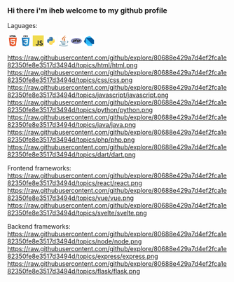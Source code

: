 ### Hi there i'm iheb welcome to my github profile 

Laguages:

<div style='display: inline'>
  <img src='https://raw.githubusercontent.com/github/explore/80688e429a7d4ef2fca1e82350fe8e3517d3494d/topics/html/html.png' width='25' />
  <img src='https://raw.githubusercontent.com/github/explore/80688e429a7d4ef2fca1e82350fe8e3517d3494d/topics/css/css.png' width='25' />
  <img src='https://raw.githubusercontent.com/github/explore/80688e429a7d4ef2fca1e82350fe8e3517d3494d/topics/javascript/javascript.png' width='25' />
  <img src='https://raw.githubusercontent.com/github/explore/80688e429a7d4ef2fca1e82350fe8e3517d3494d/topics/python/python.png' width='25' />
  <img src='https://raw.githubusercontent.com/github/explore/80688e429a7d4ef2fca1e82350fe8e3517d3494d/topics/java/java.png' width='25' />
  <img src='https://raw.githubusercontent.com/github/explore/80688e429a7d4ef2fca1e82350fe8e3517d3494d/topics/php/php.png' width='25' />
  <img src='https://raw.githubusercontent.com/github/explore/80688e429a7d4ef2fca1e82350fe8e3517d3494d/topics/dart/dart.png' width='25' />
</div>


https://raw.githubusercontent.com/github/explore/80688e429a7d4ef2fca1e82350fe8e3517d3494d/topics/html/html.png
https://raw.githubusercontent.com/github/explore/80688e429a7d4ef2fca1e82350fe8e3517d3494d/topics/css/css.png
https://raw.githubusercontent.com/github/explore/80688e429a7d4ef2fca1e82350fe8e3517d3494d/topics/javascript/javascript.png
https://raw.githubusercontent.com/github/explore/80688e429a7d4ef2fca1e82350fe8e3517d3494d/topics/python/python.png
https://raw.githubusercontent.com/github/explore/80688e429a7d4ef2fca1e82350fe8e3517d3494d/topics/java/java.png
https://raw.githubusercontent.com/github/explore/80688e429a7d4ef2fca1e82350fe8e3517d3494d/topics/php/php.png
https://raw.githubusercontent.com/github/explore/80688e429a7d4ef2fca1e82350fe8e3517d3494d/topics/dart/dart.png

Frontend frameworks:
https://raw.githubusercontent.com/github/explore/80688e429a7d4ef2fca1e82350fe8e3517d3494d/topics/react/react.png
https://raw.githubusercontent.com/github/explore/80688e429a7d4ef2fca1e82350fe8e3517d3494d/topics/vue/vue.png
https://raw.githubusercontent.com/github/explore/80688e429a7d4ef2fca1e82350fe8e3517d3494d/topics/svelte/svelte.png

Backend frameworks:
https://raw.githubusercontent.com/github/explore/80688e429a7d4ef2fca1e82350fe8e3517d3494d/topics/node/node.png
https://raw.githubusercontent.com/github/explore/80688e429a7d4ef2fca1e82350fe8e3517d3494d/topics/express/express.png
https://raw.githubusercontent.com/github/explore/80688e429a7d4ef2fca1e82350fe8e3517d3494d/topics/flask/flask.png
